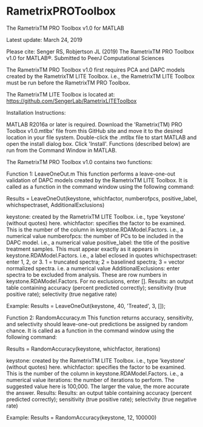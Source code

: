 # RametrixPROToolbox
The RametrixTM PRO Toolbox v1.0 for MATLAB

Latest update: March 24, 2019

Please cite: Senger RS, Robjertson JL (2019) The RametrixTM PRO Toolbox v1.0 for MATLAB®. Submitted to PeerJ Computational Sciences

The RametrixTM PRO Toolbox v1.0 first requires PCA and DAPC models created by the RametrixTM LITE Toolbox. i.e., the RametrixTM LITE Toolbox must be run before the RametrixTM PRO Toolbox.

The RametrixTM LITE Toolbox is located at: https://github.com/SengerLab/RametrixLITEToolbox

Installation Instructions:

MATLAB R2016a or later is required. Download the 'Rametrix(TM) PRO Toolbox v1.0.mtlbx' file from this GitHub site and move it to the desired location in your file system. Double-click the .mtlbx file to start MATLAB and open the install dialog box. Click 'Install'. Functions (described below) are run from the Command Window in MATLAB.

The RametrixTM PRO Toolbox v1.0 contains two functions:

Function 1: LeaveOneOut.m
This function performs a leave-one-out validation of DAPC models created by the RametrixTM LITE Toolbox.  It is called as a function in the command window using the following command:

Results = LeaveOneOut(keystone, whichfactor, numberofpcs, positive_label, whichspectraset, AdditionalExclusions)

keystone: created by the RametrixTM LITE Toolbox. i.e., type 'keystone' (without quotes) here.
whichfactor: specifies the factor to be examined. This is the number of the column in keystone.RDAModel.Factors. i.e., a numerical value
numberofpcs: the number of PCs to be included in the DAPC model. i.e., a numerical value
positive_label: the title of the positive treatment samples. This must appear exactly as it appears in keystone.RDAModel.Factors. i.e., a label eclosed in quotes
whichspectraset: enter 1, 2, or 3.  1 = truncated spectra; 2 = baselined spectra; 3 = vector normalized spectra. i.e. a numerical value
AdditionalExclusions: enter spectra to be excluded from analysis. These are row numbers in keystone.RDAModel.Factors.  For no exclusions, enter [].
Results: an output table containing accuracy (percent predicted correctly); sensitivity (true positive rate); selectivity (true negative rate)

Example: Results = LeaveOneOut(keystone, 40, 'Treated', 3, []); 

Function 2: RandomAccuracy.m
This function returns accuracy, sensitivity, and selectivity should leave-one-out predictions be assigned by random chance.  It is called as a function in the command window using the following command:

Results = RandomAccuracy(keystone, whichfactor, iterations)

keystone: created by the RametrixTM LITE Toolbox. i.e., type 'keystone' (without quotes) here.
whichfactor: specifies the factor to be examined. This is the number of the column in keystone.RDAModel.Factors. i.e., a numerical value
iterations: the number of iterations to perform. The suggested value here is 100,000. The larger the value, the more accurate the answer.
Results: Results: an output table containing accuracy (percent predicted correctly); sensitivity (true positive rate); selectivity (true negative rate)

Example: Results = RandomAccuracy(keystone, 12, 100000)
